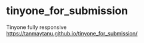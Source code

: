 # tinyone_for_submission
Tinyone fully responsive
https://tanmaytanu.github.io/tinyone_for_submission/
